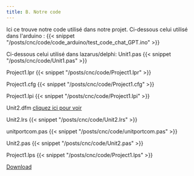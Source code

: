 ```yaml
---
title: B. Notre code
---
```

Ici ce trouve notre code utilisé dans notre projet.
Ci-dessous celui utilisé dans l'arduino :
{{< snippet "/posts/cnc/code/code_arduino/test_code_chat_GPT.ino" >}}

Ci-dessous celui utilisé dans lazarus/delphi: 
Unit1.pas
{{< snippet "/posts/cnc/code/Unit1.pas" >}}

Project1.lpr
{{< snippet "/posts/cnc/code/Project1.lpr" >}}

Project1.cfg
{{< snippet "/posts/cnc/code/Project1.cfg" >}}

Project1.lpi
{{< snippet "/posts/cnc/code/Project1.lpi" >}}

Unit2.dfm
[cliquez ici pour voir](/posts/cnc/code/Unit2.dfm)

Unit2.lrs
{{< snippet "/posts/cnc/code/Unit2.lrs" >}}

unitportcom.pas
{{< snippet "/posts/cnc/code/unitportcom.pas" >}}

Unit2.pas
{{< snippet "/posts/cnc/code/Unit2.pas" >}}

Project1.lps
{{< snippet "/posts/cnc/code/Project1.lps" >}}

[Download](./release)
